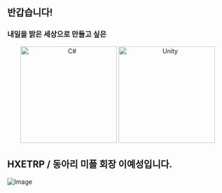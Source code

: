 ## 반갑습니다!
### 내일을 밝은 세상으로 만들고 싶은
<div align="center">
  <img src="https://upload.wikimedia.org/wikipedia/commons/4/4f/Csharp_Logo.png" alt="C#" width="220"/>
  <img src="https://upload.wikimedia.org/wikipedia/commons/c/c4/Unity_2021.svg" alt="Unity" width="220"/>
</div>


## HXETRP / 동아리 미플 회장 이예성입니다.
![Image](https://github.com/user-attachments/assets/4bae7578-3409-40b0-8978-0bc1a1f9f20e)
